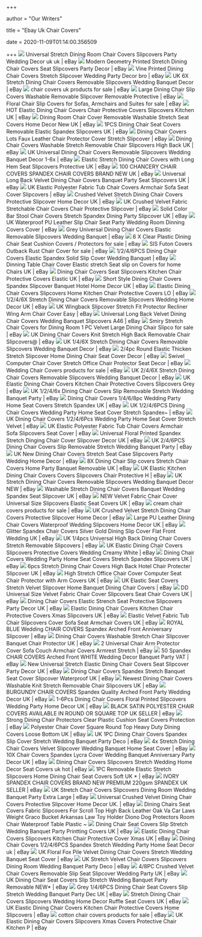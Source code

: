 +++
        
author = "Our Writers"
        
title = "Ebay Uk Chair Covers"
        
date = 2020-11-09T01:14:00.356509
        
+++
[ ![](https://i.ebayimg.com/images/g/kvgAAOSwL9hc5Q5Z/s-l300.jpg)](https://i.ebayimg.com/images/g/kvgAAOSwL9hc5Q5Z/s-l300.jpg) Universal Stretch Dining Room Chair Covers Slipcovers Party Wedding Decor uk  uk | eBay
[ ![](https://i.ebayimg.com/images/g/BkYAAOSwsrBcuruz/s-l300.jpg)](https://i.ebayimg.com/images/g/BkYAAOSwsrBcuruz/s-l300.jpg) Modern Geometry Printed Stretch Dining Chair Covers Seat Slipcovers Party  Decor | eBay
[ ![](https://i.ebayimg.com/images/g/0ngAAOSwpvRc1UER/s-l300.jpg)](https://i.ebayimg.com/images/g/0ngAAOSwpvRc1UER/s-l300.jpg) Vine Printed Dining Chair Covers Stretch Slipcover Wedding Party Decor bro  | eBay
[ ![](https://i.ebayimg.com/images/g/SAYAAOSwTqBesoao/s-l300.jpg)](https://i.ebayimg.com/images/g/SAYAAOSwTqBesoao/s-l300.jpg) UK 6X Stretch Dining Chair Covers Removable Slipcovers Wedding Banquet  Decor | eBay
[ ![](https://i.ebayimg.com/thumbs/images/g/CzkAAOSw8FVfULqS/s-l225.jpg)](https://i.ebayimg.com/thumbs/images/g/CzkAAOSw8FVfULqS/s-l225.jpg) chair covers uk products for sale | eBay
[ ![](https://i.ebayimg.com/images/g/oq0AAOSwADZetNfl/s-l300.jpg)](https://i.ebayimg.com/images/g/oq0AAOSwADZetNfl/s-l300.jpg) Large Dining Chair Slip Covers Washable Removable Slipcover Removable  Protective | eBay
[ ![](https://i.ebayimg.com/thumbs/images/g/Qg0AAOSwtgxd039C/s-l225.jpg)](https://i.ebayimg.com/thumbs/images/g/Qg0AAOSwtgxd039C/s-l225.jpg) Floral Chair Slip Covers for Sofas, Armchairs and Suites for sale | eBay
[ ![](https://i.ebayimg.com/images/g/7IkAAOSw9xJeBwf8/s-l300.jpg)](https://i.ebayimg.com/images/g/7IkAAOSw9xJeBwf8/s-l300.jpg) HOT Elastic Dining Chair Covers Chair Protective Covers Slipcovers Kitchen  UK | eBay
[ ![](https://i.ebayimg.com/images/g/rXEAAOSw5K5d1Qqu/s-l300.jpg)](https://i.ebayimg.com/images/g/rXEAAOSw5K5d1Qqu/s-l300.jpg) Dining Room Chair Cover Removable Washable Stretch Seat Covers Home Decor  New UK | eBay
[ ![](https://i.ebayimg.com/images/g/Z4UAAOSwrcReDrhn/s-l300.jpg)](https://i.ebayimg.com/images/g/Z4UAAOSwrcReDrhn/s-l300.jpg) 1PCS Dining Chair Seat Covers Removable Elastic Spandex Slipcovers UK | eBay
[ ![](https://i.ebayimg.com/images/g/-T8AAOSwok9ctFEZ/s-l300.jpg)](https://i.ebayimg.com/images/g/-T8AAOSwok9ctFEZ/s-l300.jpg) Dining Chair Covers Lots Faux Leather Chair Protector Cover Stretch  Slipcover | eBay
[ ![](https://i.ebayimg.com/images/g/PrYAAOSwfW5d-1ia/s-l300.jpg)](https://i.ebayimg.com/images/g/PrYAAOSwfW5d-1ia/s-l300.jpg) Dining Chair Covers Washable Stretch Removable Chair Slipcovers High Back UK  | eBay
[ ![](https://i.ebayimg.com/images/g/PWQAAOSwvMBeGCC6/s-l300.jpg)](https://i.ebayimg.com/images/g/PWQAAOSwvMBeGCC6/s-l300.jpg) UK Universal Dining Chair Covers Removable Slipcovers Wedding Banquet Decor  1-6x | eBay
[ ![](https://i.ebayimg.com/images/g/mfAAAOSw5T9eFEjU/s-l300.jpg)](https://i.ebayimg.com/images/g/mfAAAOSw5T9eFEjU/s-l300.jpg) Elastic Stretch Dining Chair Covers with Long Hem Seat Slipcovers  Protective UK | eBay
[ ![](https://i.ebayimg.com/images/g/uqgAAMXQJK1SMn1Q/s-l300.jpg)](https://i.ebayimg.com/images/g/uqgAAMXQJK1SMn1Q/s-l300.jpg) 100 CHANCERY CHAIR COVERS SPANDEX CHAIR COVERS BRAND NEW UK | eBay
[ ![](https://i.ebayimg.com/images/g/J2gAAOSwNopdurHJ/s-l300.jpg)](https://i.ebayimg.com/images/g/J2gAAOSwNopdurHJ/s-l300.jpg) Universal Long Back Velvet Dining Chair Covers Banquet Party Seat Slipcovers  UK | eBay
[ ![](https://i.ebayimg.com/images/g/B8oAAOSwM6heaMA6/s-l300.jpg)](https://i.ebayimg.com/images/g/B8oAAOSwM6heaMA6/s-l300.jpg) UK Elastic Polyester Fabric Tub Chair Covers Armchair Sofa Seat Cover  Slipcovers | eBay
[ ![](https://i.ebayimg.com/images/g/L54AAOSwt4xfZIwr/s-l300.jpg)](https://i.ebayimg.com/images/g/L54AAOSwt4xfZIwr/s-l300.jpg) Crushed Velvet Stretch Dining Chair Covers Protective Slipcover Home Decor  UK | eBay
[ ![](https://i.ebayimg.com/images/g/MzQAAOSwc3pfIpbz/s-l300.jpg)](https://i.ebayimg.com/images/g/MzQAAOSwc3pfIpbz/s-l300.jpg) UK Crushed Velvet Fabric Stretchable Chair Covers Chair Protective Slipcover  | eBay
[ ![](https://i.ebayimg.com/images/g/8ZMAAOSwxW9d3jUj/s-l400.jpg)](https://i.ebayimg.com/images/g/8ZMAAOSwxW9d3jUj/s-l400.jpg) Solid Color Bar Stool Chair Covers Stretch Spandex Dining Party Slipcover UK  | eBay
[ ![](https://i.ebayimg.com/images/g/xj0AAOSwysBcrcdp/s-l300.jpg)](https://i.ebayimg.com/images/g/xj0AAOSwysBcrcdp/s-l300.jpg) UK Waterproof PU Leather Slip Chair Seat Party Wedding Room Dinning Covers  Cover | eBay
[ ![](https://i.ebayimg.com/images/g/WC8AAOSwCbJeCbYH/s-l300.jpg)](https://i.ebayimg.com/images/g/WC8AAOSwCbJeCbYH/s-l300.jpg) Grey Universal Dining Chair Covers Elastic Removable Slipcovers Wedding  Banquet | eBay
[ ![](https://i.ebayimg.com/images/g/ka4AAOSwJ2teCbAo/s-l640.jpg)](https://i.ebayimg.com/images/g/ka4AAOSwJ2teCbAo/s-l640.jpg) 6 X Clear Plastic Dining Chair Seat Cushion Covers / Protectors for sale |  eBay
[ ![](https://i.ebayimg.com/images/g/tgsAAOSwDUpfK9L3/s-l640.jpg)](https://i.ebayimg.com/images/g/tgsAAOSwDUpfK9L3/s-l640.jpg) SIS Futon Covers Outback Rust Chair Cover for sale | eBay
[ ![](https://i.ebayimg.com/images/g/kXsAAOSwdFtdeLKJ/s-l300.jpg)](https://i.ebayimg.com/images/g/kXsAAOSwdFtdeLKJ/s-l300.jpg) 1/2/4/6PCS Dining Chair Covers Elastic Spandex Solid Slip Cover Wedding  Banquet | eBay
[ ![](https://i.ebayimg.com/images/g/G~8AAOSwpbheLt9~/s-l300.png)](https://i.ebayimg.com/images/g/G~8AAOSwpbheLt9~/s-l300.png) Dinning Table Chair Cover Elastic stretch Seat slip on Covers for home Chairs  UK | eBay
[ ![](https://i.ebayimg.com/images/g/goAAAOSwgrBdnwVB/s-l300.jpg)](https://i.ebayimg.com/images/g/goAAAOSwgrBdnwVB/s-l300.jpg) Dining Chair Covers Seat Slipcovers Kitchen Chair Protective Covers Elastic  UK | eBay
[ ![](https://i.ebayimg.com/images/g/TLsAAOSwAtZe8yva/s-l300.jpg)](https://i.ebayimg.com/images/g/TLsAAOSwAtZe8yva/s-l300.jpg) Short Style Dining Chair Covers Spandex Slipcover Banquet Hotel Home Decor  UK | eBay
[ ![](https://i.ebayimg.com/images/g/i50AAOSw6wxcvXrw/s-l300.jpg)](https://i.ebayimg.com/images/g/i50AAOSw6wxcvXrw/s-l300.jpg) Elastic Dining Chair Covers Slipcovers Home Kitchen Chair Protective Covers  LO | eBay
[ ![](https://i.ebayimg.com/images/g/PZUAAOSwriZe42QS/s-l300.jpg)](https://i.ebayimg.com/images/g/PZUAAOSwriZe42QS/s-l300.jpg) 1/2/4/6X Stretch Dining Chair Covers Removable Slipcovers Wedding Home  Decor UK | eBay
[ ![](https://i.ebayimg.com/images/g/IhIAAOSwPMNd2ZbW/s-l300.jpg)](https://i.ebayimg.com/images/g/IhIAAOSwPMNd2ZbW/s-l300.jpg) UK Wingback Slipcover Stretch Fit Protector Recliner Wing Arm Chair Cover  Easy | eBay
[ ![](https://i.ebayimg.com/images/g/ilEAAOSwRu5dwoq9/s-l300.jpg)](https://i.ebayimg.com/images/g/ilEAAOSwRu5dwoq9/s-l300.jpg) Universal Long Back Velvet Dining Chair Covers Wedding Banquet Slipcovers  A46 | eBay
[ ![](https://i.ebayimg.com/images/g/aPIAAOSwr-NeCEvT/s-l640.jpg)](https://i.ebayimg.com/images/g/aPIAAOSwr-NeCEvT/s-l640.jpg) Smiry Stretch Chair Covers for Dining Room 1 PC Velvet Large Dining Chair  Slipco for sale | eBay
[ ![](https://i.ebayimg.com/images/g/kFAAAOSwwR5dXSve/s-l300.jpg)](https://i.ebayimg.com/images/g/kFAAAOSwwR5dXSve/s-l300.jpg) UK Dining Chair Covers Knit Stretch High Back Removable Chair Slipcovers@ |  eBay
[ ![](https://i.ebayimg.com/images/g/9XoAAOSwmBRe8KW-/s-l300.jpg)](https://i.ebayimg.com/images/g/9XoAAOSwmBRe8KW-/s-l300.jpg) UK 1/4/6X Stretch Dining Chair Covers Removable Slipcovers Wedding Banquet  Decor | eBay
[ ![](https://i.ebayimg.com/images/g/umsAAOSwcVNcyCF6/s-l300.jpg)](https://i.ebayimg.com/images/g/umsAAOSwcVNcyCF6/s-l300.jpg) 2/4pc Round Elastic Thicken Stretch Slipcover Home Dining Chair Seat Cover  Decor | eBay
[ ![](https://i.ebayimg.com/images/g/ECkAAOSwr8hbVDpS/s-l300.jpg)](https://i.ebayimg.com/images/g/ECkAAOSwr8hbVDpS/s-l300.jpg) Swivel Computer Chair Cover Stretch Office Chair Protector Seat Decor | eBay
[ ![](https://i.ebayimg.com/00/s/MTUwMFgxNTAw/z/al4AAOSwAUJdLFJG/$_57.JPG)](https://i.ebayimg.com/00/s/MTUwMFgxNTAw/z/al4AAOSwAUJdLFJG/$_57.JPG) Wedding Chair Covers products for sale | eBay
[ ![](https://image.pushauction.com/0/0/ef764e87-d5c4-41a6-856b-954ff6493324/6e493d09-0fb6-414e-bcd3-4a59d85ea270.jpg)](https://image.pushauction.com/0/0/ef764e87-d5c4-41a6-856b-954ff6493324/6e493d09-0fb6-414e-bcd3-4a59d85ea270.jpg) UK 2/4/6X Stretch Dining Chair Covers Removable Slipcovers Wedding Banquet  Decor | eBay
[ ![](https://image.pushauction.com/0/0/93653658-690f-4e41-8bfb-6acf8be78fac/2a108565-aee0-443f-aae3-458ff6893071.jpg)](https://image.pushauction.com/0/0/93653658-690f-4e41-8bfb-6acf8be78fac/2a108565-aee0-443f-aae3-458ff6893071.jpg) UK Elastic Dining Chair Covers Kitchen Chair Protective Covers Slipcovers  Grey | eBay
[ ![](https://i.ebayimg.com/images/g/~MoAAOSw0Kle4yqe/s-l300.jpg)](https://i.ebayimg.com/images/g/~MoAAOSw0Kle4yqe/s-l300.jpg) UK 1/2/4/6x Dining Chair Covers Slip Removable Stretch Wedding Banquet  Party | eBay
[ ![](https://i.ebayimg.com/images/g/BhMAAOSwa1ddUvcj/s-l300.jpg)](https://i.ebayimg.com/images/g/BhMAAOSwa1ddUvcj/s-l300.jpg) Dining Chair Covers 1/4/6/8pc Wedding Party Home Seat Covers Stretch  Spandex UK | eBay
[ ![](https://i.ebayimg.com/images/g/hlIAAOSwqN5dkHUY/s-l300.jpg)](https://i.ebayimg.com/images/g/hlIAAOSwqN5dkHUY/s-l300.jpg) UK 1/2/4/6PCS Dining Chair Covers Wedding Party Home Seat Cover Stretch  Spandex~ | eBay
[ ![](https://i.ebayimg.com/images/g/nfgAAOSw3QldFXvk/s-l300.jpg)](https://i.ebayimg.com/images/g/nfgAAOSw3QldFXvk/s-l300.jpg) UK Dining Chair Covers 1/2/4/6Pcs Wedding Party Home Seat Cover Stretch  Velvet | eBay
[ ![](https://i.ebayimg.com/images/g/tHYAAOSwiR9e~afX/s-l300.jpg)](https://i.ebayimg.com/images/g/tHYAAOSwiR9e~afX/s-l300.jpg) UK Elastic Polyester Fabric Tub Chair Covers Armchair Sofa Slipcovers Seat  Cover | eBay
[ ![](https://i.ebayimg.com/images/g/FBcAAOSw-s5dFIw9/s-l300.jpg)](https://i.ebayimg.com/images/g/FBcAAOSw-s5dFIw9/s-l300.jpg) Universal Floral Printed Spandex Stretch Dinging Chair Cover Slipcover  Decor UK | eBay
[ ![](https://i.ebayimg.com/images/g/n7MAAOSwElhfNiv9/s-l300.jpg)](https://i.ebayimg.com/images/g/n7MAAOSwElhfNiv9/s-l300.jpg) UK 2/4/6PCS Dining Chair Covers Slip Removable Stretch Wedding Banquet  Party | eBay
[ ![](https://i.ebayimg.com/images/g/Vo8AAOSwA19e~wLW/s-l300.jpg)](https://i.ebayimg.com/images/g/Vo8AAOSwA19e~wLW/s-l300.jpg) UK New Dining Chair Covers Stretch Seat Case Slipcovers Party Wedding Home  Decor | eBay
[ ![](https://i.ebayimg.com/images/g/fCQAAOSwMwhe0MPC/s-l300.jpg)](https://i.ebayimg.com/images/g/fCQAAOSwMwhe0MPC/s-l300.jpg) 8X Dining Chair Slip covers Stretch Chair Covers Home Party Banquet  Removable UK | eBay
[ ![](https://i.ebayimg.com/images/g/hwAAAOSwByFfG9L~/s-l300.jpg)](https://i.ebayimg.com/images/g/hwAAAOSwByFfG9L~/s-l300.jpg) UK Elastic Kitchen Dining Chair Covers Covers Slipcovers Chair Protective H  | eBay
[ ![](https://i.ebayimg.com/images/g/SV8AAOSwQaheqpHC/s-l300.jpg)](https://i.ebayimg.com/images/g/SV8AAOSwQaheqpHC/s-l300.jpg) UK Stretch Dining Chair Covers Removable Slipcovers Wedding Banquet Decor  NEW | eBay
[ ![](https://i.ebayimg.com/images/g/cQsAAOSw4AdfEUFH/s-l300.jpg)](https://i.ebayimg.com/images/g/cQsAAOSw4AdfEUFH/s-l300.jpg) Washable Stretch Dining Chair Covers Banquet Wedding Spandex Seat Slipcover  UK | eBay
[ ![](https://i.ebayimg.com/images/g/3SEAAOSwSiVe62f0/s-l300.jpg)](https://i.ebayimg.com/images/g/3SEAAOSwSiVe62f0/s-l300.jpg) NEW Velvet Fabric Chair Cover Universal Size Slipcovers Elastic Seat Covers  UK | eBay
[ ![](https://i.ebayimg.com/thumbs/images/g/0q8AAOSw5mFduSw1/s-l225.jpg)](https://i.ebayimg.com/thumbs/images/g/0q8AAOSw5mFduSw1/s-l225.jpg) cream chair covers products for sale | eBay
[ ![](https://i.ebayimg.com/images/g/wdsAAOSwxr1fWhL2/s-l300.jpg)](https://i.ebayimg.com/images/g/wdsAAOSwxr1fWhL2/s-l300.jpg) UK Crushed Velvet Stretch Dining Chair Covers Protective Slipcover Home  Decor | eBay
[ ![](https://i.ebayimg.com/images/g/nmcAAOSw6KJezhUu/s-l400.jpg)](https://i.ebayimg.com/images/g/nmcAAOSw6KJezhUu/s-l400.jpg) Large PU Leather Dining Chair Covers Waterproof Wedding Slipcovers Home  Decor UK | eBay
[ ![](https://i.ebayimg.com/images/g/yVgAAOSw1btdhJig/s-l300.jpg)](https://i.ebayimg.com/images/g/yVgAAOSw1btdhJig/s-l300.jpg) Glitter Spandex Chair Covers Silver Gold Dining Slip Cover Flat Front  Wedding UK | eBay
[ ![](https://i.ebayimg.com/images/g/28gAAOSwY8tduSvB/s-l300.jpg)](https://i.ebayimg.com/images/g/28gAAOSwY8tduSvB/s-l300.jpg) UK 1/4pcs Universal High Back Dining Chair Covers Stretch Removable  Slipcovers | eBay
[ ![](https://i.ebayimg.com/images/g/EigAAOSwM0VeDHZi/s-l300.jpg)](https://i.ebayimg.com/images/g/EigAAOSwM0VeDHZi/s-l300.jpg) UK Elastic Dining Chair Covers Slipcovers Protective Covers Wedding Creamy  White | eBay
[ ![](https://i.ebayimg.com/images/g/D~UAAOSwvfRd3jwr/s-l300.jpg)](https://i.ebayimg.com/images/g/D~UAAOSwvfRd3jwr/s-l300.jpg) Dining Chair Covers Wedding Party Home Seat Covers Stretch Spandex Slipcovers  UK | eBay
[ ![](https://i.ebayimg.com/images/g/eoIAAOSw8FlfECOj/s-l300.jpg)](https://i.ebayimg.com/images/g/eoIAAOSw8FlfECOj/s-l300.jpg) 6pcs Stretch Dining Chair Covers High Back Hotel Chair Protecter Slipcover  UK | eBay
[ ![](https://i.ebayimg.com/images/g/5bcAAOSwu19e2YvN/s-l300.jpg)](https://i.ebayimg.com/images/g/5bcAAOSwu19e2YvN/s-l300.jpg) High Stretch Office Chair Cover Computer Seat Chair Protector with Arm Covers  UK | eBay
[ ![](https://i.ebayimg.com/images/g/6yUAAOSwimRe7HBG/s-l300.jpg)](https://i.ebayimg.com/images/g/6yUAAOSwimRe7HBG/s-l300.jpg) UK Elastic Seat Covers Stretch Velvet Slipcover Home Banquet Dining Chair  Covers | eBay
[ ![](https://i.ebayimg.com/images/g/QcUAAOSwopFfGGvc/s-l300.jpg)](https://i.ebayimg.com/images/g/QcUAAOSwopFfGGvc/s-l300.jpg) DD Universal Size Velvet Fabric Chair Cover Slipcovers Seat Chair Covers UK  | eBay
[ ![](https://i.ebayimg.com/images/g/j8MAAOSws4tes6mx/s-l300.jpg)](https://i.ebayimg.com/images/g/j8MAAOSws4tes6mx/s-l300.jpg) Dining Chair Covers Elastic Strench Seat Protective Slipcovers Party Decor  UK | eBay
[ ![](https://i.ebayimg.com/images/g/WmEAAOSwMXpfSL5e/s-l300.jpg)](https://i.ebayimg.com/images/g/WmEAAOSwMXpfSL5e/s-l300.jpg) Elastic Dining Chair Covers Kitchen Chair Protective Covers Xmas Slipcovers  UK | eBay
[ ![](https://i.ebayimg.com/images/g/U8kAAOSwZhpeqrRO/s-l300.jpg)](https://i.ebayimg.com/images/g/U8kAAOSwZhpeqrRO/s-l300.jpg) Elastic Velvet Fabric Tub Chair Slipcovers Cover Sofa Seat Armchair Covers  UK | eBay
[ ![](https://i.ebayimg.com/images/g/og4AAOSwwS5eJwN3/s-l300.jpg)](https://i.ebayimg.com/images/g/og4AAOSwwS5eJwN3/s-l300.jpg) ROYAL BLUE Wedding CHAIR COVERS Spandex Arched Front Anniversary Slipcover  | eBay
[ ![](https://i.ebayimg.com/images/g/fAYAAOSwJcte~tjA/s-l300.jpg)](https://i.ebayimg.com/images/g/fAYAAOSwJcte~tjA/s-l300.jpg) Dining Chair Covers Washable Stretch Chair Slipcover Banquet Chair  Protector UK | eBay
[ ![](https://i.ebayimg.com/images/g/1XEAAOSwk1Bc0q3d/s-l300.jpg)](https://i.ebayimg.com/images/g/1XEAAOSwk1Bc0q3d/s-l300.jpg) 2 Universal Chair Arm Protector Cover Sofa Couch Armchair Covers Armrest  Stretch | eBay
[ ![](https://i.ebayimg.com/images/g/Om8AAOSw1OBeKDXH/s-l300.jpg)](https://i.ebayimg.com/images/g/Om8AAOSw1OBeKDXH/s-l300.jpg) 50 Spandex CHAIR COVERS Arched Front WHITE Wedding Decor Banquet Party VAT  | eBay
[ ![](https://i.ebayimg.com/images/g/r-wAAOSwDt1fO0QB/s-l400.jpg)](https://i.ebayimg.com/images/g/r-wAAOSwDt1fO0QB/s-l400.jpg) New Universal Stretch Elastic Dining Chair Covers Seat Slipcover Party  Decor UK | eBay
[ ![](https://i.ebayimg.com/images/g/SPoAAOSwOjtfjTLK/s-l300.jpg)](https://i.ebayimg.com/images/g/SPoAAOSwOjtfjTLK/s-l300.jpg) Dining Chair Covers Spandex Stretch Banquet Seat Cover Slipcover Waterproof  UK | eBay
[ ![](https://i.ebayimg.com/images/g/~nkAAOSw19JdsBYV/s-l300.jpg)](https://i.ebayimg.com/images/g/~nkAAOSw19JdsBYV/s-l300.jpg) Newest Dining Chair Covers Washable Knit Stretch Removable Chair Slipcovers  UK | eBay
[ ![](https://i.ebayimg.com/images/g/-5EAAOSwLiBeKDeN/s-l300.jpg)](https://i.ebayimg.com/images/g/-5EAAOSwLiBeKDeN/s-l300.jpg) BURGUNDY CHAIR COVERS Spandex Quality Arched Front Party Wedding Decor UK |  eBay
[ ![](https://i.ebayimg.com/images/g/U-0AAOSwA6heVj02/s-l300.jpg)](https://i.ebayimg.com/images/g/U-0AAOSwA6heVj02/s-l300.jpg) 1-6Pcs Dining Chair Covers Floral Printed Slipcovers Wedding Party Home  Decor UK | eBay
[ ![](https://i.ebayimg.com/images/g/f00AAOSwAeNc0Dg2/s-l300.jpg)](https://i.ebayimg.com/images/g/f00AAOSwAeNc0Dg2/s-l300.jpg) BLACK SATIN POLYESTER CHAIR COVERS AVAILABLE IN ROUND OR SQUARE TOP UK  SELLER | eBay
[ ![](https://i.ebayimg.com/00/s/MTYwMFgxNTk4/z/SgoAAOxy~ilSQtS-/$T2eC16J,!yIFJ!spI-,hBSQtS9lKSQ~~1_57.JPG)](https://i.ebayimg.com/00/s/MTYwMFgxNTk4/z/SgoAAOxy~ilSQtS-/$T2eC16J,!yIFJ!spI-,hBSQtS9lKSQ~~1_57.JPG) Strong Dining Chair Protectors Clear Plastic Cushion Seat Covers Protection  | eBay
[ ![](https://i.ebayimg.com/images/g/rMMAAOSw7PNeT8BH/s-l300.jpg)](https://i.ebayimg.com/images/g/rMMAAOSw7PNeT8BH/s-l300.jpg) Polyester Chair Cover Square Round Top Heavy Duty Dining Covers Loose  Bottom UK | eBay
[ ![](https://i.ebayimg.com/images/g/rW4AAOSwANtdiW-D/s-l300.jpg)](https://i.ebayimg.com/images/g/rW4AAOSwANtdiW-D/s-l300.jpg) UK 1PC Dining Chair Covers Spandex Slip Cover Stretch Wedding Banquet Party  Deco | eBay
[ ![](https://i.ebayimg.com/images/g/clkAAOSwOL9epQWq/s-l300.jpg)](https://i.ebayimg.com/images/g/clkAAOSwOL9epQWq/s-l300.jpg) 4x Stretch Dining Chair Covers Velvet Slipcover Wedding Banquet Home Seat  Cover | eBay
[ ![](https://i.ebayimg.com/images/g/B8kAAOSwH9JeA7~T/s-l300.jpg)](https://i.ebayimg.com/images/g/B8kAAOSwH9JeA7~T/s-l300.jpg) 10X Chair Covers Spandex Lycra Cover Wedding Banquet Anniversary Party  Decor UK | eBay
[ ![](https://i.ebayimg.com/images/g/eq8AAOSw30JeFEjY/s-l300.jpg)](https://i.ebayimg.com/images/g/eq8AAOSw30JeFEjY/s-l300.jpg) Dining Chair Covers Slipcovers Stretch Wedding Home Decor Seat Covers uk  hot | eBay
[ ![](https://i.ebayimg.com/images/g/280AAOSwXwtdAh-D/s-l300.jpg)](https://i.ebayimg.com/images/g/280AAOSwXwtdAh-D/s-l300.jpg) 1PC Removable Elastic Stretch Slipcovers Home Dining Chair Seat Covers Soft  UK * | eBay
[ ![](https://i.ebayimg.com/images/g/PtcAAMXQCtlRO1FV/s-l300.jpg)](https://i.ebayimg.com/images/g/PtcAAMXQCtlRO1FV/s-l300.jpg) IVORY SPANDEX CHAIR COVERS BRAND NEW PREMIUM 220gsm SPANDEX UK SELLER | eBay
[ ![](https://i.ebayimg.com/images/g/QrkAAOSwBXld9luS/s-l300.jpg)](https://i.ebayimg.com/images/g/QrkAAOSwBXld9luS/s-l300.jpg) UK Stretch Chair Covers Slipcovers Dining Room Wedding Banquet Party Extra  Large | eBay
[ ![](https://i.ebayimg.com/images/g/36AAAOSwcUBfV0nz/s-l300.jpg)](https://i.ebayimg.com/images/g/36AAAOSwcUBfV0nz/s-l300.jpg) Universal Crushed Velvet Dining Chair Covers Protective Slipcover Home  Decor UK. | eBay
[ ![](https://www.anunfinishedlifethemovie.com/b/2020/06/dining-chairs-seat-covers-fabric-slipcovers-for-scroll-top-high-back-leather-oak-va-car-laws-weight-graco-bucket-arkansas-law-toy-holder-diono-dog-protectors.jpg)](https://www.anunfinishedlifethemovie.com/b/2020/06/dining-chairs-seat-covers-fabric-slipcovers-for-scroll-top-high-back-leather-oak-va-car-laws-weight-graco-bucket-arkansas-law-toy-holder-diono-dog-protectors.jpg) Dining Chairs Seat Covers Fabric Slipcovers For Scroll Top High Back  Leather Oak Va Car Laws Weight Graco Bucket Arkansas Law Toy Holder Diono  Dog Protectors Room Chair Waterproof Table Plastic ~
[ ![](https://i.ebayimg.com/images/g/M8UAAOSwiw5fGAa1/s-l300.jpg)](https://i.ebayimg.com/images/g/M8UAAOSwiw5fGAa1/s-l300.jpg) Dining Chair Seat Covers Slip Stretch Wedding Banquet Party Printting Covers  UK | eBay
[ ![](https://i.ebayimg.com/images/g/RxsAAOSw38JfYJIE/s-l300.jpg)](https://i.ebayimg.com/images/g/RxsAAOSw38JfYJIE/s-l300.jpg) Elastic Dining Chair Covers Slipcovers Kitchen Chair Protective Cover Xmas  UK | eBay
[ ![](https://i.ebayimg.com/images/g/24wAAOSw-uhd94D0/s-l300.jpg)](https://i.ebayimg.com/images/g/24wAAOSw-uhd94D0/s-l300.jpg) Dining Chair Covers 1/2/4/6PCS Spandex Stretch Wedding Party Home Seat  Decor uk | eBay
[ ![](https://i.ebayimg.com/images/g/FdQAAOSwPNZfCAE-/s-l300.jpg)](https://i.ebayimg.com/images/g/FdQAAOSwPNZfCAE-/s-l300.jpg) UK Floral Fox Pile Velvet Dining Chair Covers Stretch Wedding Banquet Seat  Cover | eBay
[ ![](https://i.ebayimg.com/images/g/pRsAAOSwb7te-riV/s-l300.jpg)](https://i.ebayimg.com/images/g/pRsAAOSwb7te-riV/s-l300.jpg) UK Stretch Velvet Chair Covers Slipcovers Dining Room Wedding Banquet Party  Deco | eBay
[ ![](https://i.ebayimg.com/images/g/R6EAAOSw6zlfhpvi/s-l300.jpg)](https://i.ebayimg.com/images/g/R6EAAOSw6zlfhpvi/s-l300.jpg) 4/8PC Crushed Velvet Chair Covers Removable Slip Seat Slipcover Wedding  Party UK | eBay
[ ![](https://i.ebayimg.com/images/g/sy4AAOSwKfZeDvKD/s-l300.jpg)](https://i.ebayimg.com/images/g/sy4AAOSwKfZeDvKD/s-l300.jpg) UK Dining Chair Seat Covers Slip Stretch Wedding Banquet Party Removable  NEW* | eBay
[ ![](https://i.ebayimg.com/images/g/86kAAOSwKSpe~FJ-/s-l300.jpg)](https://i.ebayimg.com/images/g/86kAAOSwKSpe~FJ-/s-l300.jpg) Grey 1/4/6PCS Dining Chair Seat Covers Slip Stretch Wedding Banquet Party  Dec UK | eBay
[ ![](https://i.ebayimg.com/images/g/-cIAAOSwm8hffuZO/s-l300.jpg)](https://i.ebayimg.com/images/g/-cIAAOSwm8hffuZO/s-l300.jpg) Stretch Dining Chair Covers Slipcovers Wedding Home Decor Ruffle Seat  Covers UK | eBay
[ ![](https://i.ebayimg.com/images/g/b9QAAOSwf1Je8eXQ/s-l300.jpg)](https://i.ebayimg.com/images/g/b9QAAOSwf1Je8eXQ/s-l300.jpg) UK Elastic Dining Chair Covers Kitchen Chair Protective Covers Home  Slipcovers | eBay
[ ![](https://i.ebayimg.com/thumbs/images/g/NpoAAOSwDlZeuk7V/s-l225.jpg)](https://i.ebayimg.com/thumbs/images/g/NpoAAOSwDlZeuk7V/s-l225.jpg) cotton chair covers products for sale | eBay
[ ![](https://i.ebayimg.com/images/g/wYYAAOSwTR9drwGg/s-l300.jpg)](https://i.ebayimg.com/images/g/wYYAAOSwTR9drwGg/s-l300.jpg) UK Elastic Dining Chair Covers Slipcovers Xmas Covers Protective Chair  Kitchen P | eBay
